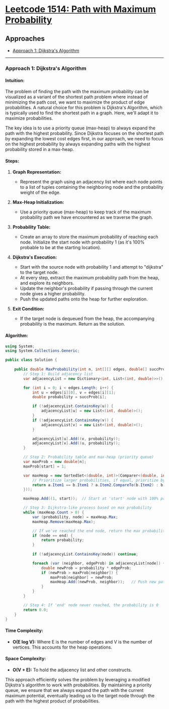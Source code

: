 # [Leetcode 1514: Path with Maximum Probability](https://leetcode.com/problems/path-with-maximum-probability/)

## Approaches
- [Approach 1: Dijkstra's Algorithm](#approach-1-dijkstras-algorithm)

---

### Approach 1: Dijkstra's Algorithm

#### Intuition:
The problem of finding the path with the maximum probability can be visualized as a variant of the shortest path problem where instead of minimizing the path cost, we want to maximize the product of edge probabilities. A natural choice for this problem is Dijkstra's Algorithm, which is typically used to find the shortest path in a graph. Here, we'll adapt it to maximize probabilities.

The key idea is to use a priority queue (max-heap) to always expand the path with the highest probability. Since Dijkstra focuses on the shortest path by expanding the lowest cost edges first, in our approach, we need to focus on the highest probability by always expanding paths with the highest probability stored in a max-heap.

#### Steps:
1. **Graph Representation:** 
   - Represent the graph using an adjacency list where each node points to a list of tuples containing the neighboring node and the probability weight of the edge.
   
2. **Max-Heap Initialization:**
   - Use a priority queue (max-heap) to keep track of the maximum probability path we have encountered as we traverse the graph.

3. **Probability Table:**
   - Create an array to store the maximum probability of reaching each node. Initialize the start node with probability 1 (as it's 100% probable to be at the starting location).
   
4. **Dijkstra's Execution:**
   - Start with the source node with probability 1 and attempt to "dijkstra" to the target node.
   - At every step, extract the maximum probability path from the heap, and explore its neighbors.
   - Update the neighbor's probability if passing through the current node gives a higher probability.
   - Push the updated paths onto the heap for further exploration.

5. **Exit Condition:**
   - If the target node is dequeued from the heap, the accompanying probability is the maximum. Return as the solution.

#### Algorithm:
```csharp
using System;
using System.Collections.Generic;

public class Solution {
    
    public double MaxProbability(int n, int[][] edges, double[] succProb, int start, int end) {
        // Step 1: Build adjacency list
        var adjacencyList = new Dictionary<int, List<(int, double)>>();

        for (int i = 0; i < edges.Length; i++) {
            int u = edges[i][0], v = edges[i][1];
            double probability = succProb[i];

            if (!adjacencyList.ContainsKey(u)) {
                adjacencyList[u] = new List<(int, double)>();
            }
            if (!adjacencyList.ContainsKey(v)) {
                adjacencyList[v] = new List<(int, double)>();
            }

            adjacencyList[u].Add((v, probability));
            adjacencyList[v].Add((u, probability));
        }

        // Step 2: Probability table and max-heap (priority queue)
        var maxProb = new double[n];
        maxProb[start] = 1;

        var maxHeap = new SortedSet<(double, int)>(Comparer<(double, int)>.Create((a, b) => {
            // Prioritize larger probabilities, if equal, prioritize by smaller node index (to avoid duplicates)
            return a.Item1 == b.Item1 ? a.Item2.CompareTo(b.Item2) : b.Item1.CompareTo(a.Item1);
        }));

        maxHeap.Add((1, start));  // Start at 'start' node with 100% probability

        // Step 3: Dijkstra-like process based on max probability
        while (maxHeap.Count > 0) {
            var (probability, node) = maxHeap.Max;
            maxHeap.Remove(maxHeap.Max);

            // If we've reached the end node, return the max probability
            if (node == end) {
                return probability;
            }
            
            if (!adjacencyList.ContainsKey(node)) continue;

            foreach (var (neighbor, edgeProb) in adjacencyList[node]) {
                double newProb = probability * edgeProb;
                if (newProb > maxProb[neighbor]) {
                    maxProb[neighbor] = newProb;
                    maxHeap.Add((newProb, neighbor));   // Push new path with updated probability
                }
            }
        }

        // Step 4: If 'end' node never reached, the probability is 0
        return 0.0;
    }
}
```

#### Time Complexity:
- **O(E log V):** Where E is the number of edges and V is the number of vertices. This accounts for the heap operations.

#### Space Complexity:
- **O(V + E):** To hold the adjacency list and other constructs.

This approach efficiently solves the problem by leveraging a modified Dijkstra's algorithm to work with probabilities. By maintaining a priority queue, we ensure that we always expand the path with the current maximum potential, eventually leading us to the target node through the path with the highest product of probabilities.


